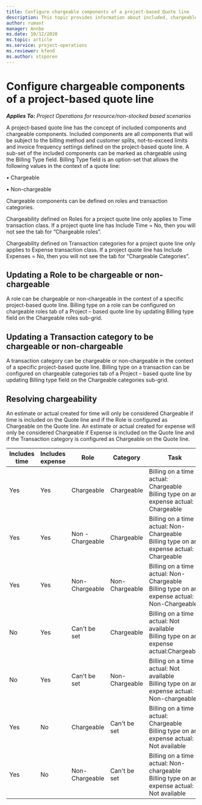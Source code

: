 ```yaml
---
title: Configure chargeable components of a project-based Quote line
description: This topic provides information about included, chargeable, and non-chargeable components on project-based quote lines.
author: rumant
manager: Annbe
ms.date: 10/12/2020
ms.topic: article
ms.service: project-operations
ms.reviewer: kfend 
ms.author: stsporen
---
```


# Configure chargeable components of a project-based quote line

_**Applies To:** Project Operations for resource/non-stocked based scenarios_

A project-based quote line has the concept of included components and chargeable components.
Included components are all components that will be subject to the billing method and customer splits, not-to-exceed limits and invoice frequency settings defined on the project-based quote line.
A sub-set of the included components can be marked as chargeable using the Billing Type field. Billing Type field is an option-set that allows the following values in the context of a quote line:

•	Chargeable

•	Non-chargeable

Chargeable components can be defined on roles and transaction categories.

Chargeability defined on Roles for a project quote line only applies to Time transaction class. If a project quote line has Include Time = No, then you will not see the tab for “Chargeable roles”.

Chargeability defined on Transaction categories for a project quote line only applies to Expense transaction class. If a project quote line has Include Expenses = No, then you will not see the tab for “Chargeable Categories”.

## Updating a Role to be chargeable or non-chargeable
A role can be chargeable or non-chargeable in the context of a specific project-based quote line. 
Billing type on a role can be configured on chargeable roles tab of a Project – based quote line by updating Billing type field on the Chargeable roles sub-grid. 

## Updating a Transaction category to be chargeable or non-chargeable
A transaction category can be chargeable or non-chargeable in the context of a specific project-based quote line. 
Billing type on a transaction can be configured on chargeable categories tab of a Project – based quote line by updating Billing type field on the Chargeable categories sub-grid. 

## Resolving chargeability

An estimate or actual created for time will only be considered Chargeable if time is included on the Quote line and if the Role is configured as Chargeable on the Quote line.
An estimate or actual created for expense will only be considered Chargeable if Expense is included on the Quote line and if the Transaction category is configured as Chargeable on the Quote line.

| Includes time | Includes expense | Role | Category | Task |
| --- | --- | --- | --- | --- |
| Yes | Yes | Chargeable | Chargeable | Billing on a time actual: Chargeable </br>Billing type on an expense actual: Chargeable |
| Yes | Yes | Non - Chargeable | Chargeable | Billing on a time actual: Non-Chargeable </br>Billing type on an expense actual: Chargeable |
| Yes | Yes | Non-Chargeable | Non-Chargeable | Billing on a time actual: Non-Chargeable </br>Billing type on an expense actual: Non-Chargeable |
| No | Yes | Can't be set | Chargeable | Billing on a time actual: Not available </br>Billing type on an expense actual:Chargeable |
| No | Yes | Can't be set | Non-Chargeable | Billing on a time actual: Not available </br>Billing type on an expense actual: Non-chargeable |
| Yes | No | Chargeable | Can't be set | Billing on a time actual: Chargeable </br>Billing type on an expense actual: Not available |
| Yes | No | Non-Chargeable | Can't be set | Billing on a time actual: Non-chargeable </br> Billing type on an expense actual: Not available |
